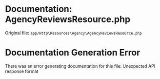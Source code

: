 # Documentation: AgencyReviewsResource.php

Original file: `app/Http\Resources\Agency\AgencyReviewsResource.php`

# Documentation Generation Error

There was an error generating documentation for this file: Unexpected API response format